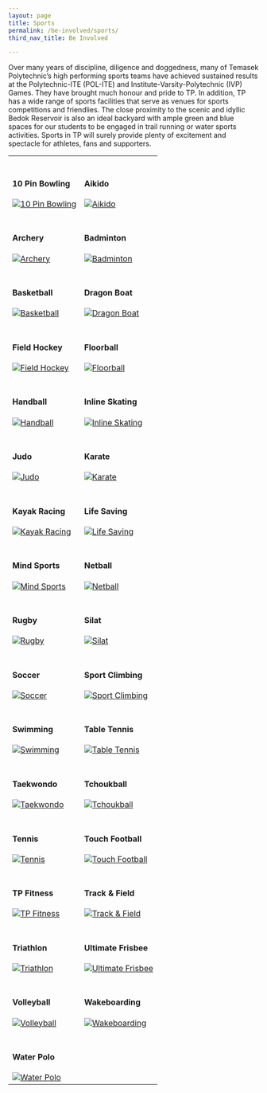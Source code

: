 ```yaml
---
layout: page
title: Sports
permalink: /be-involved/sports/
third_nav_title: Be Involved

---
```


Over many years of discipline, diligence and doggedness, many of Temasek Polytechnic’s high performing sports teams have achieved sustained results at the Polytechnic-ITE (POL-ITE) and Institute-Varsity-Polytechnic (IVP) Games. They have brought much honour and pride to TP. In addition, TP has a wide range of sports facilities that serve as venues for sports competitions and friendlies. The close proximity to the scenic and idyllic Bedok Reservoir is also an ideal backyard with ample green and blue spaces for our students to be engaged in trail running or water sports activities. Sports in TP will surely provide plenty of excitement and spectacle for athletes, fans and supporters.

<div>
    <table>
        <tr>
            <td style="max-width:49%; vertical-align:bottom; border:none"><br><h4>10 Pin Bowling</h4>
                <a href="{{site.baseurl}}/sports/10_pin_bowling/">
                    <image src="{{site.baseurl}}/images/CCA_10_pin_bowling.jpg" style="display:block;margin-left:auto;margin-right:auto;" alt="10 Pin Bowling">
                    </image>
                </a>
            </td>
            <td style="max-width:49%; vertical-align:bottom; border:none"><br><h4>Aikido</h4>
                <a href="{{site.baseurl}}/sports/aikido/">
                    <image src="{{site.baseurl}}/images/CCA_aikido.jpg" style="display:block;margin-left:auto;margin-right:auto;" alt="Aikido">
                    </image>
                </a>
            </td>
        </tr>
        <tr>
            <td style="max-width:49%; vertical-align:bottom; border:none"><br><h4>Archery</h4>
                <a href="{{site.baseurl}}/sports/archery/">
                    <image src="{{site.baseurl}}/images/CCA_archery.jpg" style="display:block;margin-left:auto;margin-right:auto;" alt="Archery">
                    </image>
                </a>
            </td>
            <td style="max-width:49%; vertical-align:bottom; border:none"><br><h4>Badminton</h4>
                <a href="{{site.baseurl}}/sports/badminton/">
                    <image src="{{site.baseurl}}/images/CCA_badminton.jpg" style="display:block;margin-left:auto;margin-right:auto;" alt="Badminton">
                    </image>
                </a>
            </td>
        </tr>
        <tr>
            <td style="max-width:49%; vertical-align:bottom; border:none"><br><h4>Basketball</h4>
                <a href="{{site.baseurl}}/sports/basketball/">
                    <image src="{{site.baseurl}}/images/CCA_basketball.jpg" style="display:block;margin-left:auto;margin-right:auto;" alt="Basketball">
                    </image>
                </a>
            </td>
            <td style="max-width:49%; vertical-align:bottom; border:none"><br><h4>Dragon Boat</h4>
                <a href="{{site.baseurl}}/sports/dragon_boat/">
                    <image src="{{site.baseurl}}/images/CCA_dragon_boat.jpg" style="display:block;margin-left:auto;margin-right:auto;" alt="Dragon Boat">
                    </image>
                </a>
            </td>
        </tr>
        <tr>
            <td style="max-width:49%; vertical-align:bottom; border:none"><br><h4>Field Hockey</h4>
                <a href="{{site.baseurl}}/sports/field_hockey/">
                    <image src="{{site.baseurl}}/images/CCA_field_hockey.jpg" style="display:block;margin-left:auto;margin-right:auto;" alt="Field Hockey">
                    </image>
                </a>
            </td>
            <td style="max-width:49%; vertical-align:bottom; border:none"><br><h4>Floorball</h4>
                <a href="{{site.baseurl}}/sports/floorball/">
                    <image src="{{site.baseurl}}/images/CCA_floorball.jpg" style="display:block;margin-left:auto;margin-right:auto;" alt="Floorball">
                    </image>
                </a>
            </td>
        </tr>
        <tr>
            <td style="max-width:49%; vertical-align:bottom; border:none"><br><h4>Handball</h4>
                <a href="{{site.baseurl}}/sports/handball/">
                    <image src="{{site.baseurl}}/images/CCA_handball.jpg" style="display:block;margin-left:auto;margin-right:auto;" alt="Handball">
                    </image>
                </a>
            </td>
            <td style="max-width:49%; vertical-align:bottom; border:none"><br><h4>Inline Skating</h4>
                <a href="{{site.baseurl}}/sports/inline_skating/">
                    <image src="{{site.baseurl}}/images/CCA_inline_skating.jpg" style="display:block;margin-left:auto;margin-right:auto;" alt="Inline Skating">
                    </image>
                </a>
            </td>
        </tr>
        <tr>
            <td style="max-width:49%; vertical-align:bottom; border:none"><br><h4>Judo</h4>
                <a href="{{site.baseurl}}/sports/judo/">
                    <image src="{{site.baseurl}}/images/CCA_judo.jpg" style="display:block;margin-left:auto;margin-right:auto;" alt="Judo">
                    </image>
                </a>
            </td>
            <td style="max-width:49%; vertical-align:bottom; border:none"><br><h4>Karate</h4>
                <a href="{{site.baseurl}}/sports/karate/">
                    <image src="{{site.baseurl}}/images/CCA_karate.jpg" style="display:block;margin-left:auto;margin-right:auto;" alt="Karate">
                    </image>
                </a>
            </td>
        </tr>
        <tr>
            <td style="max-width:49%; vertical-align:bottom; border:none"><br><h4>Kayak Racing</h4>
                <a href="{{site.baseurl}}/sports/kayak_racing/">
                    <image src="{{site.baseurl}}/images/CCA_kayak_racing.jpg" style="display:block;margin-left:auto;margin-right:auto;" alt="Kayak Racing">
                    </image>
                </a>
            </td>
            <td style="max-width:49%; vertical-align:bottom; border:none"><br><h4>Life Saving</h4>
                <a href="{{site.baseurl}}/sports/life_saving/">
                    <image src="{{site.baseurl}}/images/CCA_life_saving.jpg" style="display:block;margin-left:auto;margin-right:auto;" alt="Life Saving">
                    </image>
                </a>
            </td>
        </tr>
        <tr>
            <td style="max-width:49%; vertical-align:bottom; border:none"><br><h4>Mind Sports</h4>
                <a href="{{site.baseurl}}/sports/mind_sports/">
                    <image src="{{site.baseurl}}/images/CCA_mind_sports.jpg" style="display:block;margin-left:auto;margin-right:auto;" alt="Mind Sports">
                    </image>
                </a>
            </td>
            <td style="max-width:49%; vertical-align:bottom; border:none"><br><h4>Netball</h4>
                <a href="{{site.baseurl}}/sports/netball/">
                    <image src="{{site.baseurl}}/images/CCA_netball.jpg" style="display:block;margin-left:auto;margin-right:auto;" alt="Netball">
                    </image>
                </a>
            </td>
        </tr>
        <tr>
            <td style="max-width:49%; vertical-align:bottom; border:none"><br><h4>Rugby</h4>
                <a href="{{site.baseurl}}/sports/rugby/">
                    <image src="{{site.baseurl}}/images/CCA_rugby.jpg" style="display:block;margin-left:auto;margin-right:auto;" alt="Rugby">
                    </image>
                </a>
            </td>
            <td style="max-width:49%; vertical-align:bottom; border:none"><br><h4>Silat</h4>
                <a href="{{site.baseurl}}/sports/silat/">
                    <image src="{{site.baseurl}}/images/CCA_silat.jpg" style="display:block;margin-left:auto;margin-right:auto;" alt="Silat">
                    </image>
                </a>
            </td>
        </tr>
        <tr>
            <td style="max-width:49%; vertical-align:bottom; border:none"><br><h4>Soccer</h4>
                <a href="{{site.baseurl}}/sports/soccer/">
                    <image src="{{site.baseurl}}/images/CCA_soccer.jpg" style="display:block;margin-left:auto;margin-right:auto;" alt="Soccer">
                    </image>
                </a>
            </td>
            <td style="max-width:49%; vertical-align:bottom; border:none"><br><h4>Sport Climbing</h4>
                <a href="{{site.baseurl}}/sports/sport_climbing/">
                    <image src="{{site.baseurl}}/images/CCA_sport_climbing.jpg" style="display:block;margin-left:auto;margin-right:auto;" alt="Sport Climbing">
                    </image>
                </a>
            </td>
        </tr>
        <tr>
            <td style="max-width:49%; vertical-align:bottom; border:none"><br><h4>Swimming</h4>
                <a href="{{site.baseurl}}/sports/swimming/">
                    <image src="{{site.baseurl}}/images/CCA_swimming.jpg" style="display:block;margin-left:auto;margin-right:auto;" alt="Swimming">
                    </image>
                </a>
            </td>
            <td style="max-width:49%; vertical-align:bottom; border:none"><br><h4>Table Tennis</h4>
                <a href="{{site.baseurl}}/sports/table_tennis/">
                    <image src="{{site.baseurl}}/images/CCA_table_tennis.jpg" style="display:block;margin-left:auto;margin-right:auto;" alt="Table Tennis">
                    </image>
                </a>
            </td>
        </tr>
        <tr>
            <td style="max-width:49%; vertical-align:bottom; border:none"><br><h4>Taekwondo</h4>
                <a href="{{site.baseurl}}/sports/taekwondo/">
                    <image src="{{site.baseurl}}/images/CCA_taekwondo.jpg" style="display:block;margin-left:auto;margin-right:auto;" alt="Taekwondo">
                    </image>
                </a>
            </td>
            <td style="max-width:49%; vertical-align:bottom; border:none"><br><h4>Tchoukball</h4>
                <a href="{{site.baseurl}}/sports/tchoukball/">
                    <image src="{{site.baseurl}}/images/CCA_tchoukball.jpg" style="display:block;margin-left:auto;margin-right:auto;" alt="Tchoukball">
                    </image>
                </a>
            </td>
        </tr>
        <tr>
            <td style="max-width:49%; vertical-align:bottom; border:none"><br><h4>Tennis</h4>
                <a href="{{site.baseurl}}/sports/tennis/">
                    <image src="{{site.baseurl}}/images/CCA_tennis.jpg" style="display:block;margin-left:auto;margin-right:auto;" alt="Tennis">
                    </image>
                </a>
            </td>
            <td style="max-width:49%; vertical-align:bottom; border:none"><br><h4>Touch Football</h4>
                <a href="{{site.baseurl}}/sports/touch_football/">
                    <image src="{{site.baseurl}}/images/CCA_touch_football.jpg" style="display:block;margin-left:auto;margin-right:auto;" alt="Touch Football">
                    </image>
                </a>
            </td>
        </tr>
        <tr>
            <td style="max-width:49%; vertical-align:bottom; border:none"><br><h4>TP Fitness</h4>
                <a href="{{site.baseurl}}/sports/tp_fitness/">
                    <image src="{{site.baseurl}}/images/CCA_tp_fitness.jpg" style="display:block;margin-left:auto;margin-right:auto;" alt="TP Fitness">
                    </image>
                </a>
            </td>
            <td style="max-width:49%; vertical-align:bottom; border:none"><br><h4>Track & Field</h4>
                <a href="{{site.baseurl}}/sports/track_field/">
                    <image src="{{site.baseurl}}/images/CCA_track_field.jpg" style="display:block;margin-left:auto;margin-right:auto;" alt="Track & Field">
                    </image>
                </a>
            </td>
        </tr>
        <tr>
            <td style="max-width:49%; vertical-align:bottom; border:none"><br><h4>Triathlon</h4>
                <a href="{{site.baseurl}}/sports/triathlon/">
                    <image src="{{site.baseurl}}/images/CCA_triathlon.jpg" style="display:block;margin-left:auto;margin-right:auto;" alt="Triathlon">
                    </image>
                </a>
            </td>
            <td style="max-width:49%; vertical-align:bottom; border:none"><br><h4>Ultimate Frisbee</h4>
                <a href="{{site.baseurl}}/sports/ultimate_frisbee/">
                    <image src="{{site.baseurl}}/images/CCA_ultimate_frisbee.jpg" style="display:block;margin-left:auto;margin-right:auto;" alt="Ultimate Frisbee">
                    </image>
                </a>
            </td>
        </tr>
        <tr>
            <td style="max-width:49%; vertical-align:bottom; border:none"><br><h4>Volleyball</h4>
                <a href="{{site.baseurl}}/sports/volleyball/">
                    <image src="{{site.baseurl}}/images/CCA_volleyball.jpg" style="display:block;margin-left:auto;margin-right:auto;" alt="Volleyball">
                    </image>
                </a>
            </td>
            <td style="max-width:49%; vertical-align:bottom; border:none"><br><h4>Wakeboarding</h4>
                <a href="{{site.baseurl}}/sports/wakeboarding/">
                    <image src="{{site.baseurl}}/images/CCA_wakeboarding.jpg" style="display:block;margin-left:auto;margin-right:auto;" alt="Wakeboarding">
                    </image>
                </a>
            </td>
        </tr>
         <tr>
            <td style="max-width:49%; vertical-align:bottom; border:none"><br><h4>Water Polo</h4>
                <a href="{{site.baseurl}}/sports/water_polo/">
                    <image src="{{site.baseurl}}/images/CCA_water_polo.jpg" style="display:block;margin-left:auto;margin-right:auto;" alt="Water Polo">
                    </image>
                </a>
            </td>
        </tr>
    </table>
</div>
